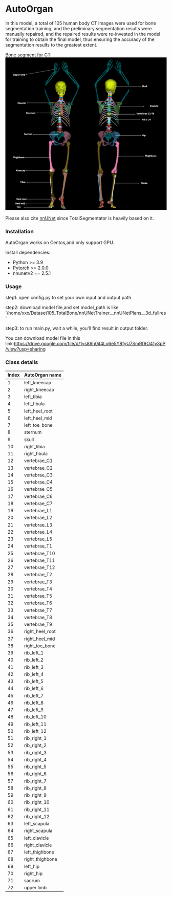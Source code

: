 # AutoOrgan

In this model, a total of 105 human body CT images were used for bone segmentation training, and the preliminary segmentation results were manually repaired, and the repaired results were re-invested in the model for training to obtain the final model, thus ensuring the accuracy of the segmentation results to the greatest extent. 

Bone segment for CT: 
![Alt text](resources/labels.png)

Please also cite [nnUNet](https://github.com/MIC-DKFZ/nnUNet) since TotalSegmentator is heavily based on it.

### Installation

AutoOrgan works on Centos,and only support GPU.

Install dependencies:

* Python >= 3.9
* [Pytorch](http://pytorch.org/) >= 2.0.0
* nnunetv2 == 2.5.1
  
### Usage

step1: open config.py to set your own input and output path.  

step2: download model file,and set model_path is like '/home/xxx/Dataset105_TotalBone/nnUNetTrainer__nnUNetPlans__3d_fullres'  

step3: to run main.py, wait a while, you'll find result in output folder.  

You can download model file in this link:https://drive.google.com/file/d/1ys89h0it4Lo6e5Y8fyU7SmRf9O41y3pP/view?usp=sharing 
### Class details

|Index|AutoOrgan name|
|:-----|:-----|
1 | left_kneecap |
2 | right_kneecap |
3 | left_tibia |
4 | left_fibula |
5 | left_heel_root |
6 | left_heel_mid |
7 | left_toe_bone |
8 | sternum |
9 | skull |
10 | right_tibia |
11 | right_fibula |
12 | vertebrae_C1 |
13 | vertebrae_C2 |
14 | vertebrae_C3 |
15 | vertebrae_C4 |
16 | vertebrae_C5 |
17 | vertebrae_C6 |
18 | vertebrae_C7 |
19 | vertebrae_L1 |
20 | vertebrae_L2 |
21 | vertebrae_L3 |
22 | vertebrae_L4 |
23 | vertebrae_L5 |
24 | vertebrae_T1 |
25 | vertebrae_T10 |
26 | vertebrae_T11 |
27 | vertebrae_T12 |
28 | vertebrae_T2 |
29 | vertebrae_T3 |
30 | vertebrae_T4 |
31 | vertebrae_T5 |
32 | vertebrae_T6 |
33 | vertebrae_T7 |
34 | vertebrae_T8 |
35 | vertebrae_T9 |
36 | right_heel_root |
37 | right_heel_mid |
38 | right_toe_bone |
39 | rib_left_1 |
40 | rib_left_2 |
41 | rib_left_3 |
42 | rib_left_4 |
43 | rib_left_5 |
44 | rib_left_6 |
45 | rib_left_7 |
46 | rib_left_8 |
47 | rib_left_9 |
48 | rib_left_10 |
49 | rib_left_11 |
50 | rib_left_12 |
51 | rib_right_1 |
52 | rib_right_2 |
53 | rib_right_3 |
54 | rib_right_4 |
55 | rib_right_5 |
56 | rib_right_6 |
57 | rib_right_7 |
58 | rib_right_8 |
59 | rib_right_9 |
60 | rib_right_10 |
61 | rib_right_11 |
62 | rib_right_12 |
63 | left_scapula |
64 | right_scapula |
65 | left_clavicle |
66 | right_clavicle |
67 | left_thighbone |
68 | right_thighbone |
69 | left_hip |
70 | right_hip |
71 | sacrum |
72 | upper limb |
